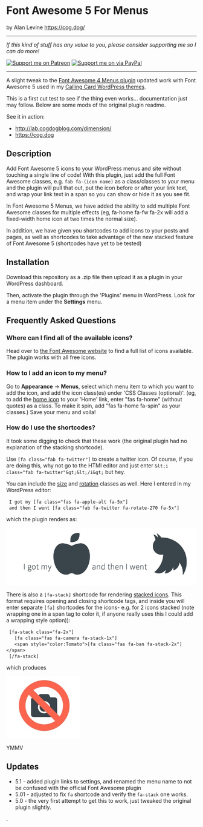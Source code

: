 # Font Awesome 5 For Menus
by Alan Levine https://cog.dog/

-----
*If this kind of stuff has any value to you, please consider supporting me so I can do more!*

[![Support me on Patreon](http://cogdog.github.io/images/badge-patreon.png)](https://patreon.com/cogdog) [![Support me on via PayPal](http://cogdog.github.io/images/badge-paypal.png)](https://paypal.me/cogdog)

----- 

A slight tweak to the [Font Awesome 4 Menus plugin](https://wordpress.org/plugins/font-awesome-4-menus/) updated work with Font Awesome 5 used in my [Calling Card WordPress themes](https://cogdog.github.io/#wpcards).

This is a first cut test to see if the thing even works... documentation just may follow. Below are some mods of the original plugin readme.

See it in action:

* http://lab.cogdogblog.com/dimension/
* https://cog.dog

## Description

Add Font Awesome 5 icons to your WordPress menus and site without touching a single line of code! With this plugin, just add the full Font Awesome classes, e.g. `fab fa-(icon name)`  as a class/classes to your menu and the plugin will pull that out, put the icon before or after your link text, and wrap your link text in a span so you can show or hide it as you see fit.

In Font Awesome 5 Menus, we have added the ability to add multiple Font Awesome classes for multiple effects (eg, fa-home fa-fw fa-2x will add a fixed-width home icon at two times the normal size).

In addition, we have given you shortcodes to add icons to your posts and pages, as well as shortcodes to take advantage of the new stacked feature of Font Awesome 5 (shortcodes have yet to be tested)

## Installation

Download this repository as a .zip file then upload it as a plugin in your WordPress dashboard. 

Then, activate the plugin through the 'Plugins' menu in WordPress. Look for a menu item under the **Settings** menu.

## Frequently Asked Questions

### Where can I find all of the available icons?

Head over to [the Font Awesome website](https://fontawesome.com/icons "the Font Awesome website") to find a full list of icons available. The plugin works with all free icons.

### How to I add an icon to my menu? 

Go to **Appearance** -> **Menus**, select which menu item to which you want to add the icon, and add the icon class(es) under 'CSS Classes (optional)'. (eg, to add the [home icon](https://fontawesome.com/icons/home?style=solid) to your 'Home' link, enter "fas fa-home" (without quotes) as a class. To make it spin, add "fas fa-home fa-spin" as your classes.) Save your menu and voila!

### How do I use the shortcodes?

It took some digging to check that these work (the original plugin had no explanation of the stacking shortcode).

Use `[fa class="fab fa-twitter"]` to create a twitter icon. Of course, if you are doing this, why not go to the HTMl editor and just enter `&lt;i class="fab fa-twitter"&gt;&lt;/i&gt;` but hey. 

You can include the [size](https://fontawesome.com/how-to-use/on-the-web/styling/sizing-icons) and [rotation](https://fontawesome.com/how-to-use/on-the-web/styling/rotating-icons) classes as well. Here I entered in my WordPress editor:

     I got my [fa class="fas fa-apple-alt fa-5x"] 
     and then I went [fa class="fab fa-twitter fa-rotate-270 fa-5x"]

which the plugin renders as:

![Example shortcode displayed](images/shortcode-fa.jpg "Example shortcode displayed")

There is also a `[fa-stack]` shortcode for rendering [stacked icons](https://fontawesome.com/how-to-use/on-the-web/styling/stacking-icons). This format requires opening and closing shortcode tags, and inside you will enter separate `[fa]` shortcodes for the icons- e.g. for 2 icons stacked (note wrapping one in a span tag to color it, if anyone really uses this I could add a wrapping style option)):

     [fa-stack class="fa-2x"]
       [fa class="fas fa-camera fa-stack-1x"]
       <span style="color:Tomato">[fa class="fas fa-ban fa-stack-2x"]</span>
     [/fa-stack]
 
which produces

![Example stack shortcode of red circle around a camera displayed](images/shortcode-stack.jpg "Example stack shortcode of red circle around a camera displayed")   

YMMV

## Updates

* 5.1 - added plugin links to settings, and renamed the menu name to not be confused with the official Font Awesome plugin
* 5.01 - adjusted to fix `fa` shortcode and verify the `fa-stack` one works.
* 5.0 - the very first attempt to get this to work, just tweaked the original plugin slightly.

.






